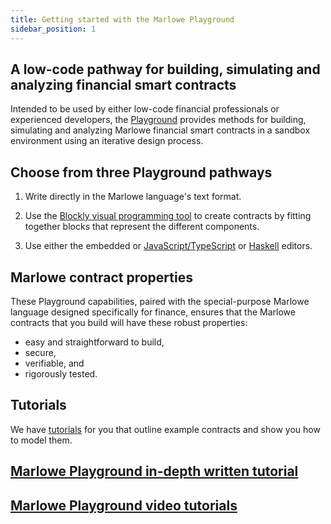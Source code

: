 ```yaml
---
title: Getting started with the Marlowe Playground
sidebar_position: 1
---
```


## A low-code pathway for building, simulating and analyzing financial smart contracts

Intended to be used by either low-code financial professionals or experienced developers, the [Playground](https://play.marlowe-finance.io) provides methods for building, simulating and analyzing Marlowe financial smart contracts in a sandbox environment using an iterative design process. 

## Choose from three Playground pathways

1. Write directly in the Marlowe language's text format.

2. Use the [Blockly visual programming tool](writing-marlowe-with-blockly.md) to create contracts by fitting together blocks that represent the different components. 

3. Use either the embedded or [JavaScript/TypeScript](using-the-javascript-editor.md) or [Haskell](using-the-haskell-editor.md) editors. 

## Marlowe contract properties

These Playground capabilities, paired with the special-purpose Marlowe language designed specifically for finance, ensures that the Marlowe contracts that you build will have these robust properties: 

* easy and straightforward to build, 
* secure, 
* verifiable, and 
* rigorously tested. 

## Tutorials

We have [tutorials](tutorials/tutorials-overview.md) for you that outline example contracts and show you how to model them. 

## [Marlowe Playground in-depth written tutorial](tutorials/playground-overview.md)

## [Marlowe Playground video tutorials](tutorials/video-tutorials-index.md#marlowe-playground-tutorials)
